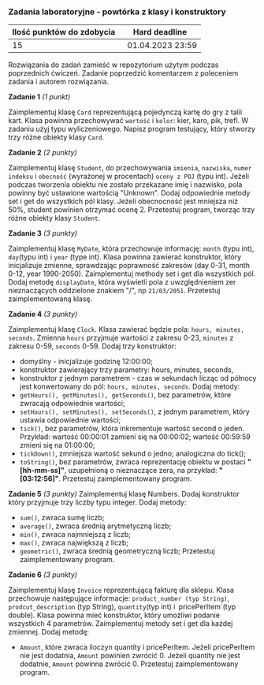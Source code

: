 ### Zadania laboratoryjne - powtórka z klasy i konstruktory

| Ilość punktów do zdobycia   | Hard deadline    |
| --------------------------- | ---------------- |
| 15                          | 01.04.2023 23:59 |

Rozwiązania do zadań zamieść w repozytorium użytym podczas poprzednich ćwiczeń.
Zadanie poprzedzić komentarzem z poleceniem zadania i autorem rozwiązania.

**Zadanie 1** _(1 punkt)_

Zaimplementuj klasę `Card` reprezentującą pojedynczą kartę do gry z talii kart. Klasa powinna przechowywać `wartość` i `kolor`: kier, karo, pik, trefl. W zadaniu użyj typu wyliczeniowego.
Napisz program testujący, który stworzy trzy różne obiekty klasy `Card`.

**Zadanie 2** _(2 punkty)_

Zaimplementuj klasę `Student`, do przechowywania `imienia`, `nazwiska`, `numer indeksu` i `obecność` (wyrażonej w procentach) `oceny z POJ` (typu int).
Jeżeli podczas tworzenia obiektu nie zostało przekazane imię i nazwisko, pola powinny być ustawione wartością "Unknown".
Dodaj odpowiednie metody set i get do wszystkich pól klasy. Jeżeli obecnocność jest mniejsza niż 50%, student powinien otrzymać ocenę 2.
Przetestuj program, tworząc trzy różne obiekty klasy `Student`.

**Zadanie 3** _(3 punkty)_

Zaimplementuj klasę `MyDate`, która przechowuje informację: `month` (typu int), `day`(typu int) i `year` (type int).
Klasa powinna zawierać konstruktor, który inicjalizuje zmienne, sprawdzając poprawność zakresów (day 0-31, month 0-12, year 1990-2050).
Zaimplementuj methody set i get dla wszystkich pól.
Dodaj metodę `displayDate`, która wyświetli pola z uwzględnieniem zer nieznaczących oddzielone znakiem "/", np `21/03/2051`.
Przetestuj zaimplementowaną klasę.

**Zadanie 4** _(3 punkty)_

Zaimplementuj klasę `Clock`. Klasa zawierać będzie pola: `hours, minutes, seconds`. Zmienna `hours` przyjmuje wartości z zakresu 0-23, `minutes` z zakresu 0-59, `seconds` 0-59.
Dodaj trzy konstruktor:

- domyślny - inicjalizuje godzinę 12:00:00;
- konstruktor zawierający trzy parametry: hours, minutes, seconds,
- konstruktor z jednym parametrem - czas w sekundach licząc od północy jest konwertowany do pól: `hours, minutes, seconds`.
  Dodaj metody:
- `getHours(), getMinutes(), getSeconds()`, bez parametrów, które zwracają odpowiednie wartości;
- `setHours(), setMinutes(), setSeconds()`, z jednym parametrem, który ustawia odpowiednie wartości;
- `tick()`, bez parametrów, która inkrementuje wartość second o jeden. Przykład: wartość 00:00:01 zamieni się na 00:00:02; wartość 00:59:59 zmieni się na 01:00:00;
- `tickDown()`, zmniejsza wartość sekund o jedno; analogiczna do tick();
- `toString()`, bez parametrów, zwraca reprezentację obiektu w postaci **"[hh-mm-ss]"**, uzupełnioną o nieznaczące zera, na przykład: **"[03:12:56]"**.
  Przetestuj zaimplementowany program.

**Zadanie 5** _(3 punkty)_
Zaimplementuj klasę Numbers. Dodaj konstruktor który przyjmuje trzy liczby typu integer. Dodaj metody:

- `sum()`, zwraca sumę liczb;
- `average()`, zwraca średnią arytmetyczną liczb;
- `min()`, zwraca najmniejszą z liczb;
- `max()`, zwraca największą z liczb;
- `geometric()`, zwraca średnią geometryczną liczb;
  Przetestuj zaimplementowany program.

**Zadanie 6** _(3 punkty)_

Zaimplementuj klasę `Invoice` reprezentującą fakturę dla sklepu. Klasa przechowuje następujące informacje:
`product_number (typ String)`, `prodcut_description` (typ String), `quantity`(typ int) i` `pricePerItem`(typ double).
Klasa powinna mieć konstruktor, który umożliwi podanie wszystkich 4 parametrów. Zaimplementuj metody set i get dla każdej zmiennej.
Dodaj metodę:

- `Amount`, które zwraca iloczyn quantity i pricePerItem. Jeżeli pricePerItem nie jest dodatnia, `Amount` powinien zwrócić 0. Jeżeli quantity nie jest dodatnie, `Amount` powinna zwrócić 0.
  Przetestuj zaimplementowany program.
